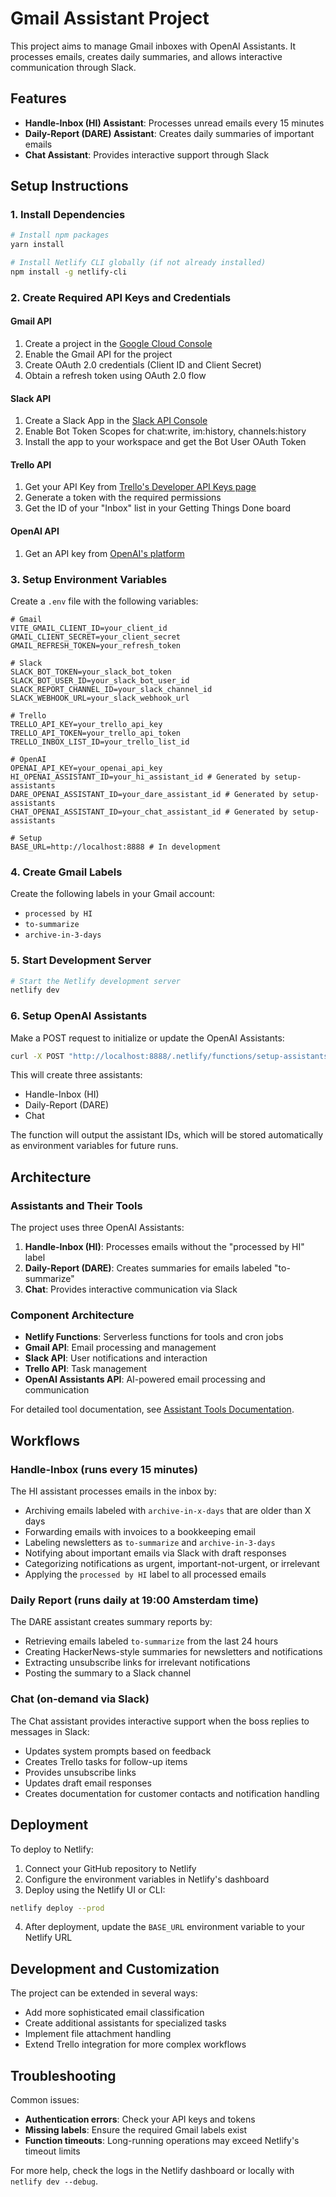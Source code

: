 # Gmail Assistant Project

This project aims to manage Gmail inboxes with OpenAI Assistants. It processes emails, creates daily summaries, and allows interactive communication through Slack.

## Features

- **Handle-Inbox (HI) Assistant**: Processes unread emails every 15 minutes
- **Daily-Report (DARE) Assistant**: Creates daily summaries of important emails
- **Chat Assistant**: Provides interactive support through Slack

## Setup Instructions

### 1. Install Dependencies

```bash
# Install npm packages
yarn install

# Install Netlify CLI globally (if not already installed)
npm install -g netlify-cli
```

### 2. Create Required API Keys and Credentials

#### Gmail API
1. Create a project in the [Google Cloud Console](https://console.cloud.google.com/)
2. Enable the Gmail API for the project
3. Create OAuth 2.0 credentials (Client ID and Client Secret)
4. Obtain a refresh token using OAuth 2.0 flow

#### Slack API
1. Create a Slack App in the [Slack API Console](https://api.slack.com/apps)
2. Enable Bot Token Scopes for chat:write, im:history, channels:history
3. Install the app to your workspace and get the Bot User OAuth Token

#### Trello API
1. Get your API Key from [Trello's Developer API Keys page](https://trello.com/app-key)
2. Generate a token with the required permissions
3. Get the ID of your "Inbox" list in your Getting Things Done board

#### OpenAI API
1. Get an API key from [OpenAI's platform](https://platform.openai.com/)

### 3. Setup Environment Variables

Create a `.env` file with the following variables:

```
# Gmail
VITE_GMAIL_CLIENT_ID=your_client_id
GMAIL_CLIENT_SECRET=your_client_secret
GMAIL_REFRESH_TOKEN=your_refresh_token

# Slack
SLACK_BOT_TOKEN=your_slack_bot_token
SLACK_BOT_USER_ID=your_slack_bot_user_id
SLACK_REPORT_CHANNEL_ID=your_slack_channel_id
SLACK_WEBHOOK_URL=your_slack_webhook_url

# Trello
TRELLO_API_KEY=your_trello_api_key
TRELLO_API_TOKEN=your_trello_api_token
TRELLO_INBOX_LIST_ID=your_trello_list_id

# OpenAI
OPENAI_API_KEY=your_openai_api_key
HI_OPENAI_ASSISTANT_ID=your_hi_assistant_id # Generated by setup-assistants
DARE_OPENAI_ASSISTANT_ID=your_dare_assistant_id # Generated by setup-assistants
CHAT_OPENAI_ASSISTANT_ID=your_chat_assistant_id # Generated by setup-assistants

# Setup
BASE_URL=http://localhost:8888 # In development
```

### 4. Create Gmail Labels

Create the following labels in your Gmail account:
- `processed by HI`
- `to-summarize`
- `archive-in-3-days`

### 5. Start Development Server

```bash
# Start the Netlify development server
netlify dev
```

### 6. Setup OpenAI Assistants

Make a POST request to initialize or update the OpenAI Assistants:

```bash
curl -X POST "http://localhost:8888/.netlify/functions/setup-assistants"
```

This will create three assistants:
- Handle-Inbox (HI)
- Daily-Report (DARE)
- Chat

The function will output the assistant IDs, which will be stored automatically as environment variables for future runs.

## Architecture

### Assistants and Their Tools

The project uses three OpenAI Assistants:

1. **Handle-Inbox (HI)**: Processes emails without the "processed by HI" label
2. **Daily-Report (DARE)**: Creates summaries for emails labeled "to-summarize"
3. **Chat**: Provides interactive communication via Slack

### Component Architecture
- **Netlify Functions**: Serverless functions for tools and cron jobs
- **Gmail API**: Email processing and management
- **Slack API**: User notifications and interaction
- **Trello API**: Task management
- **OpenAI Assistants API**: AI-powered email processing and communication

For detailed tool documentation, see [Assistant Tools Documentation](./documentation/assistant-tools.md).

## Workflows

### Handle-Inbox (runs every 15 minutes)
The HI assistant processes emails in the inbox by:
- Archiving emails labeled with `archive-in-x-days` that are older than X days
- Forwarding emails with invoices to a bookkeeping email
- Labeling newsletters as `to-summarize` and `archive-in-3-days`
- Notifying about important emails via Slack with draft responses
- Categorizing notifications as urgent, important-not-urgent, or irrelevant
- Applying the `processed by HI` label to all processed emails

### Daily Report (runs daily at 19:00 Amsterdam time)
The DARE assistant creates summary reports by:
- Retrieving emails labeled `to-summarize` from the last 24 hours
- Creating HackerNews-style summaries for newsletters and notifications
- Extracting unsubscribe links for irrelevant notifications
- Posting the summary to a Slack channel

### Chat (on-demand via Slack)
The Chat assistant provides interactive support when the boss replies to messages in Slack:
- Updates system prompts based on feedback
- Creates Trello tasks for follow-up items
- Provides unsubscribe links
- Updates draft email responses
- Creates documentation for customer contacts and notification handling

## Deployment

To deploy to Netlify:

1. Connect your GitHub repository to Netlify
2. Configure the environment variables in Netlify's dashboard
3. Deploy using the Netlify UI or CLI:

```bash
netlify deploy --prod
```

4. After deployment, update the `BASE_URL` environment variable to your Netlify URL

## Development and Customization

The project can be extended in several ways:
- Add more sophisticated email classification
- Create additional assistants for specialized tasks
- Implement file attachment handling
- Extend Trello integration for more complex workflows

## Troubleshooting

Common issues:
- **Authentication errors**: Check your API keys and tokens
- **Missing labels**: Ensure the required Gmail labels exist
- **Function timeouts**: Long-running operations may exceed Netlify's timeout limits

For more help, check the logs in the Netlify dashboard or locally with `netlify dev --debug`.

